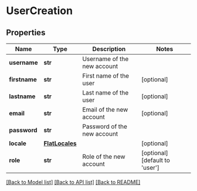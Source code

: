 # UserCreation

## Properties
Name | Type | Description | Notes
------------ | ------------- | ------------- | -------------
**username** | **str** | Username of the new account | 
**firstname** | **str** | First name of the user | [optional] 
**lastname** | **str** | Last name of the user | [optional] 
**email** | **str** | Email of the new account | [optional] 
**password** | **str** | Password of the new account | 
**locale** | [**FlatLocales**](FlatLocales.md) |  | [optional] 
**role** | **str** | Role of the new account | [optional] [default to 'user']

[[Back to Model list]](../README.md#documentation-for-models) [[Back to API list]](../README.md#documentation-for-api-endpoints) [[Back to README]](../README.md)


